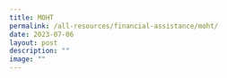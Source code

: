 ```yaml
---
title: MOHT
permalink: /all-resources/financial-assistance/moht/
date: 2023-07-06
layout: post
description: ""
image: ""
---
```


